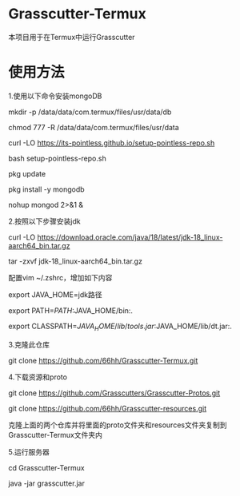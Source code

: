 # Grasscutter-Termux

本项目用于在Termux中运行Grasscutter

# 使用方法

1.使用以下命令安装mongoDB

mkdir -p /data/data/com.termux/files/usr/data/db

chmod 777 -R /data/data/com.termux/files/usr/data

curl -LO https://its-pointless.github.io/setup-pointless-repo.sh

bash setup-pointless-repo.sh

pkg update

pkg install -y mongodb

nohup mongod 2>&1 &


2.按照以下步骤安装jdk

curl -LO https://download.oracle.com/java/18/latest/jdk-18_linux-aarch64_bin.tar.gz

tar -zxvf jdk-18_linux-aarch64_bin.tar.gz


配置vim ~/.zshrc，增加如下内容

export JAVA_HOME=jdk路径

export PATH=$PATH:$JAVA_HOME/bin:.

export CLASSPATH=$JAVA_HOME/lib/tools.jar:$JAVA_HOME/lib/dt.jar:.

3.克隆此仓库

git clone https://github.com/66hh/Grasscutter-Termux.git

4.下载资源和proto

git clone https://github.com/Grasscutters/Grasscutter-Protos.git

git clone https://github.com/66hh/Grasscutter-resources.git

克隆上面的两个仓库并将里面的proto文件夹和resources文件夹复制到Grasscutter-Termux文件夹内

5.运行服务器

cd Grasscutter-Termux

java -jar grasscutter.jar
